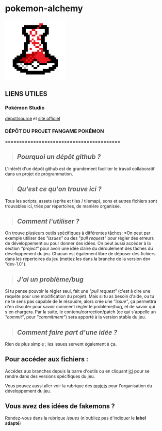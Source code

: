 # pokemon-alchemy
![icon](https://github.com/Eeleemos/pokemon-alchemy/blob/main/icon.png)

## LIENS UTILES
### Pokémon Studio
[dépot/source](https://github.com/PokemonWorkshop/PokemonStudio/releases) et
[site officiel](https://pokemonworkshop.com/fr/studio)


### **DÉPÔT DU PROJET FANGAME POKÉMON**
=========================================

>## *Pourquoi un dépôt github ?*
L'intérêt d'un dépôt github est de grandement faciliter le travail collaboratif dans un projet de programmation.


>## *Qu'est ce qu'on trouve ici ?*
Tous les scripts, assets (sprite et tiles / tilemap), sons et autres fichiers sont trouvables ici, triés par répertoires, de manière organisée.

>## *Comment l'utiliser ?*
On trouve plusieurs outils spécifiques à différentes tâches; *On peut par exemple utiliser des *"issues"* ou des "*pull request"* pour régler des erreurs de développement ou pour donner des idées. On peut aussi accéder à la section *"project"* pour avoir une idée claire du déroulement des tâches du développement du jeu.
Chacun est également libre de déposer des fichiers dans les répertoires du jeu (mettez les dans la branche de la version dev "dev-1.0").

>## *J'ai un problème/bug*
Si tu pense pouvoir le régler seul, fait une *"pull request"* (c'est à dire une requête pour une modification du projet).
Mais si tu as besoin d'aide, ou tu ne te sens pas capable de le résoudre, alors crée une *"issue"*, ça permettra d'en discuter pour savoir comment régler le problème/bug, et de savoir qui s'en chargera.
Par la suite, le contenu/correction/patch (ce qui s'appelle un *"commit"*, pour *"commitment"*) sera apporté à la version stable du jeu.

>## *Comment faire part d'une idée ?*
Rien de plus simple ; les issues servent également à ça.

## Pour accéder aux fichiers :
Accédez aux branches depuis la barre d'outils ou en cliquant [ici](https://github.com/Eeleemos/pokemon-alchemy/branches) pour se rendre dans des versions spécifiques du jeu.

Vous pouvez aussi aller voir la rubrique des  [projets](https://github.com/Eeleemos/pokemon-alchemy/projects?query=is%3Aopen) pour l'organisation du développement du jeu.

## Vous avez des idées de fakemons ?
Rendez-vous dans la rubrique *issues* (n'oubliez pas d'indiquer le **label adapté**)
